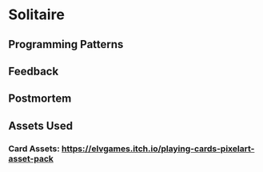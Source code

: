 # Solitaire

## Programming Patterns

## Feedback

## Postmortem

## Assets Used
### Card Assets: https://elvgames.itch.io/playing-cards-pixelart-asset-pack